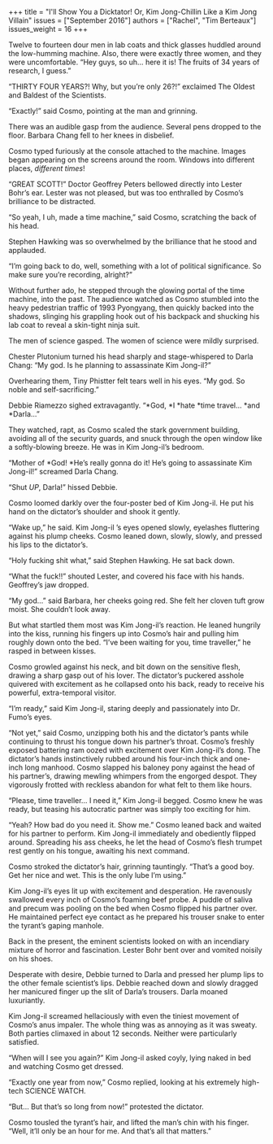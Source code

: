 +++
title = "I'll Show You a Dicktator! Or, Kim Jong-Chillin Like a Kim Jong Villain"
issues = ["September 2016"]
authors = ["Rachel", "Tim Berteaux"]
issues_weight = 16
+++

Twelve to fourteen dour men in lab coats and thick glasses huddled around the low-humming machine.  Also, there were exactly three women, and they were uncomfortable. “Hey guys, so uh… here it is! The fruits of 34 years of research, I guess.”

“THIRTY FOUR YEARS?! Why, but you’re only 26?!” exclaimed The Oldest and Baldest of the Scientists.

“Exactly!” said Cosmo, pointing at the man and grinning.

There was an audible gasp from the audience. Several pens dropped to the floor. Barbara Chang fell to her knees in disbelief.

Cosmo typed furiously at the console attached to the machine. Images began appearing on the screens around the room. Windows into different places, *different times*!

“GREAT SCOTT!” Doctor Geoffrey Peters bellowed directly into Lester Bohr’s ear. Lester was not pleased, but was too enthralled by Cosmo’s brilliance to be distracted.

“So yeah, I uh, made a time machine,” said Cosmo, scratching the back of his head.

Stephen Hawking was so overwhelmed by the brilliance that he stood and applauded.

“I’m going back to do, well, something with a lot of political significance. So make sure you’re recording, alright?”

Without further ado, he stepped through the glowing portal of the time machine, into the past. The audience watched as Cosmo stumbled into the heavy pedestrian traffic of 1993 Pyongyang, then quickly backed into the shadows, slinging his grappling hook out of his backpack and shucking his lab coat to reveal a skin-tight ninja suit.

The men of science gasped. The women of science were mildly surprised.

Chester Plutonium turned his head sharply and stage-whispered to Darla Chang: “My god. Is he planning to assassinate Kim Jong-il?”

Overhearing them, Tiny Phistter felt tears well in his eyes. “My god. So noble and self-sacrificing.”

Debbie Riamezzo sighed extravagantly. “*God, *I *hate *time travel...  *and *Darla...”

They watched, rapt, as Cosmo scaled the stark government building, avoiding all of the security guards, and snuck through the open window like a softly-blowing breeze. He was in Kim Jong-il’s bedroom.

“Mother of *God! *He’s really gonna do it! He’s going to assassinate Kim Jong-il!” screamed Darla Chang.

“Shut *UP*, Darla!” hissed Debbie.

Cosmo loomed darkly over the four-poster bed of Kim Jong-il. He put his hand on the dictator’s shoulder and shook it gently.

“Wake up,” he said. Kim Jong-il	’s eyes opened slowly, eyelashes fluttering against his plump cheeks. Cosmo leaned down, slowly, slowly, and pressed his lips to the dictator’s.

“Holy fucking shit what,” said Stephen Hawking. He sat back down.

“What the fuck!!” shouted Lester, and covered his face with his hands. Geoffrey’s jaw dropped.

“My god…” said Barbara, her cheeks going red. She felt her cloven tuft grow moist. She couldn’t look away.

But what startled them most was Kim Jong-il’s reaction. He leaned hungrily into the kiss, running his fingers up into Cosmo’s hair and pulling him roughly down onto the bed. “I’ve been waiting for you, time traveller,” he rasped in between kisses.

Cosmo growled against his neck, and bit down on the sensitive flesh, drawing a sharp gasp out of his lover. The dictator’s puckered asshole quivered with excitement as he collapsed onto his back, ready to receive his powerful, extra-temporal visitor.

“I’m ready,” said Kim Jong-il, staring deeply and passionately into Dr. Fumo’s eyes.

“Not yet,” said Cosmo, unzipping both his and the dictator’s pants while continuing to thrust his tongue down his partner’s throat. Cosmo’s freshly exposed battering ram oozed with excitement over Kim Jong-il’s dong. The dictator’s hands instinctively rubbed around his four-inch thick and one-inch long manhood. Cosmo slapped his baloney pony against the head of his partner’s, drawing mewling whimpers from the engorged despot. They vigorously frotted with reckless abandon for what felt to them like hours.

“Please, time traveller… I need it,” Kim Jong-il begged. Cosmo knew he was ready, but teasing his autocratic partner was simply too exciting for him.

“Yeah? How bad do you need it. Show me.” Cosmo leaned back and waited for his partner to perform. Kim Jong-il	 immediately and obediently flipped around. Spreading his ass cheeks, he let the head of Cosmo’s flesh trumpet rest gently on his tongue, awaiting his next command.

Cosmo stroked the dictator’s hair, grinning tauntingly. “That’s a good boy. Get her nice and wet. This is the only lube I’m using.”

Kim Jong-il’s	 eyes lit up with excitement and desperation. He ravenously swallowed every inch of Cosmo’s foaming beef probe. A puddle of saliva and precum was pooling on the bed when Cosmo flipped his partner over. He maintained perfect eye contact as he prepared his trouser snake to enter the tyrant’s gaping manhole.

Back in the present, the eminent scientists looked on with an incendiary mixture of horror and fascination. Lester Bohr bent over and vomited noisily on his shoes.

Desperate with desire, Debbie turned to Darla and pressed her plump lips to the other female scientist’s lips. Debbie reached down and slowly dragged her manicured finger up the slit of Darla’s trousers. Darla moaned luxuriantly.

Kim Jong-il	 screamed hellaciously with even the tiniest movement of Cosmo’s anus impaler. The whole thing was as annoying as it was sweaty. Both parties climaxed in about 12 seconds. Neither were particularly satisfied.

“When will I see you again?” Kim Jong-il	 asked coyly, lying naked in bed and watching Cosmo get dressed.

“Exactly one year from now,” Cosmo replied, looking at his extremely high-tech SCIENCE WATCH.

“But… But that’s so long from now!” protested the dictator.

Cosmo tousled the tyrant’s hair, and lifted the man’s chin with his finger. “Well, it’ll only be an hour for me. And that’s all that matters.”
